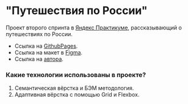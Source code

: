 # "Путешествия по России"

Проект второго спринта в [Яндекс Практикуме](https://practicum.yandex.ru/), рассказывающий о путешествиях по России.

- Ссылка на [GithubPages](https://inkxivv.github.io/russian-travel/).
- Ссылка на макет в [Figma](https://www.figma.com/file/5S2WSbEFL6awjVWJ0NWL8Q/Sprint-3_-Russia-_-desktop-%2B-mobile?node-id=28503%3A0&t=YgMSkyAEhW10ioOz-0).
- Ссылка на [автора](https://github.com/inkxivv).

### Какие технологии использованы в проекте?

1. Семантическая вёрстка и БЭМ методология.
2. Адаптивная вёрстка с помощью Grid и Flexbox.